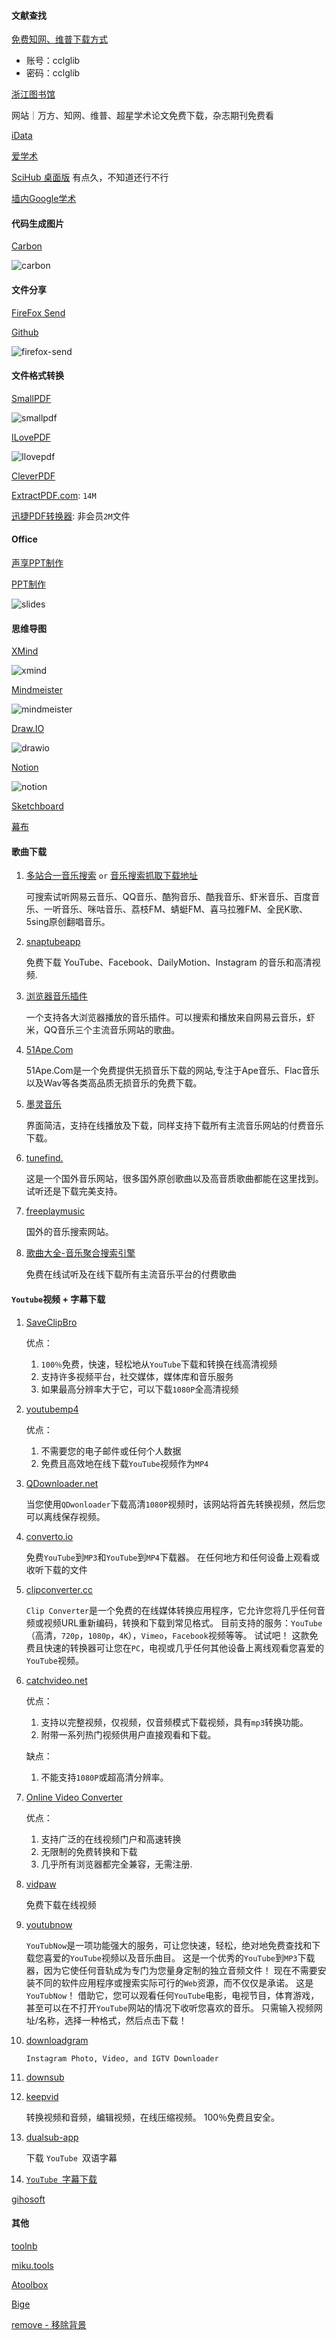 <!--
 * @Author: Rainy
 * @Github: https://github.com/Rain120
 * @Date: 2019-01-20 16:09:45
 * @LastEditTime: 2019-04-27 15:11:28
 -->

#### 文献查找

[免费知网、维普下载方式](http://210.47.0.21/~root/user?from_link=%2F)
* 账号：cclglib
* 密码：cclglib

[浙江图书馆](https://mp.weixin.qq.com/s/227_l0xNa85n1U9evAe6_A)

网站｜万方、知网、维普、超星学术论文免费下载，杂志期刊免费看

[iData](https://www.cn-ki.net/)

[爱学术](https://www.ixueshu.com/)

[SciHub 桌面版](https://www.appinn.com/sci-hub/)
有点久，不知道还行不行

[墙内Google学术](http://ac.scmor.com/)



#### 代码生成图片

[Carbon](https://carbon.now.sh/)

![carbon](./wf/carbon.png)



#### 文件分享

[FireFox Send](<https://send.firefox.com/>)

[Github](<https://github.com/mozilla/send>)

![firefox-send](./wf/firefox-send.png)

#### 文件格式转换

[SmallPDF](https://smallpdf.com/)

![smallpdf](./wf/smallpdf.png)

[ILovePDF](https://www.ilovepdf.com/zh-tw)

![Ilovepdf](./wf/Ilovepdf.png)

[CleverPDF](https://www.cleverpdf.com/cn)

[ExtractPDF.com](https://www.extractpdf.com/zh.html): `14M`

[迅捷PDF转换器](https://app.xunjiepdf.com/): 非会员`2M`文件

#### Office

[声享PPT制作](https://ppt.baomitu.com/)

[PPT制作](<https://slides.com/>)

![slides](./wf/slides.png)

#### 思维导图

[XMind](<https://www.xmind.cn/>)

![xmind](./wf/xmind.png)

[Mindmeister](<https://www.mindmeister.com/zh>)

![mindmeister](./wf/mindmeister.png)

[Draw.IO](<https://www.draw.io/>)

![drawio](./wf/drawio.png)

[Notion](https://www.notion.so/?r=a8b6e24bd86f4597a0b26266f6f8aee9)

![notion](./wf/notion.png)

[Sketchboard](<https://sketchboard.me/>)

[幕布](<https://mubu.com/>)

#### 歌曲下载

1. [多站合一音乐搜索](<http://music.cccyun.cc/>)    `or`   [音乐搜索抓取下载地址](<http://www.socarchina.com/vipmusic/>)

   可搜索试听网易云音乐、QQ音乐、酷狗音乐、酷我音乐、虾米音乐、百度音乐、一听音乐、咪咕音乐、荔枝FM、蜻蜓FM、喜马拉雅FM、全民K歌、5sing原创翻唱音乐。

2. [snaptubeapp](<https://www.snaptubeapp.com/>)

   免费下载 YouTube、Facebook、DailyMotion、Instagram 的音乐和高清视频.

3. [浏览器音乐插件](<http://listen1.github.io/listen1/>)

   一个支持各大浏览器播放的音乐插件。可以搜索和播放来自网易云音乐，虾米，QQ音乐三个主流音乐网站的歌曲。

4. [51Ape.Com](http://www.51ape.com/)

   51Ape.Com是一个免费提供无损音乐下载的网站,专注于Ape音乐、Flac音乐以及Wav等各类高品质无损音乐的免费下载。

5. [墨灵音乐](<https://music.growio.cn/>)

   界面简洁，支持在线播放及下载，同样支持下载所有主流音乐网站的付费音乐下载。

6. [tunefind.](<https://www.tunefind.com/>)

   这是一个国外音乐网站，很多国外原创歌曲以及高音质歌曲都能在这里找到。试听还是下载完美支持。

8. [freeplaymusic](<https://freeplaymusic.com/#/>)

   国外的音乐搜索网站。

9. [歌曲大全-音乐聚合搜索引擎](<http://www.gequdaquan.net/gqss/>)

   免费在线试听及在线下载所有主流音乐平台的付费歌曲

#### `Youtube`视频 + 字幕下载

1. [SaveClipBro](https://www.saveclipbro.com/)

   优点：

   1. `100％`免费，快速，轻松地从`YouTube`下载和转换在线高清视频
   2. 支持许多视频平台，社交媒体，媒体库和音乐服务
   3. 如果最高分辨率大于它，可以下载`1080P`全高清视频

2. [youtubemp4](https://youtubemp4.to/)

   优点：

   1. 不需要您的电子邮件或任何个人数据
   2. 免费且高效地在线下载`YouTube`视频作为`MP4`

3. [QDownloader.net](https://qdownloader.net/)

   当您使用`QDwonloader`下载高清`1080P`视频时，该网站将首先转换视频，然后您可以离线保存视频。

4. [converto.io](https://www.converto.io/)

   免费`YouTube`到`MP3`和`YouTube`到`MP4`下载器。 在任何地方和任何设备上观看或收听下载的文件

5. [clipconverter.cc](https://www.clipconverter.cc/)

   `Clip Converter`是一个免费的在线媒体转换应用程序，它允许您将几乎任何音频或视频URL重新编码，转换和下载到常见格式。 目前支持的服务：`YouTube`（高清，`720p`，`1080p`，`4K`），`Vimeo`，`Facebook`视频等等。 试试吧！ 这款免费且快速的转换器可让您在`PC`，电视或几乎任何其他设备上离线观看您喜爱的`YouTube`视频。

6. [catchvideo.net](https://catchvideo.net/)

   优点：

   1. 支持以完整视频，仅视频，仅音频模式下载视频，具有`mp3`转换功能。
   2. 附带一系列热门视频供用户直接观看和下载。

   

   缺点：

   1. 不能支持`1080P`或超高清分辨率。

7. [Online Video Converter](https://www.onlinevideoconverter.com/zh/youtube-converter)

   优点：

   1. 支持广泛的在线视频门户和高速转换
   2. 无限制的免费转换和下载
   3. 几乎所有浏览器都完全兼容，无需注册.

8. [vidpaw](https://www.vidpaw.com/)

   免费下载在线视频

9. [youtubnow](https://www.youtubnow.com/)

   `YouTubNow`是一项功能强大的服务，可让您快速，轻松，绝对地免费查找和下载您喜爱的`YouTube`视频以及音乐曲目。 这是一个优秀的`YouTube`到`MP3`下载器，因为它使任何音轨成为专门为您量身定制的独立音频文件！ 现在不需要安装不同的软件应用程序或搜索实际可行的`Web`资源，而不仅仅是承诺。 这是`YouTubNow`！ 借助它，您可以观看任何`YouTube`电影，电视节目，体育游戏，甚至可以在不打开`YouTube`网站的情况下收听您喜欢的音乐。 只需输入视频网址/名称，选择一种格式，然后点击下载！

10. [downloadgram](https://downloadgram.com/)

    `Instagram Photo, Video, and IGTV Downloader`

11. [downsub](http://downsub.com/)

12. [keepvid](https://keepvid.com/)

    转换视频和音频，编辑视频，在线压缩视频。 100％免费且安全。

13. [dualsub-app](https://dualsub-app.appspot.com/)

    下载 `YouTube `双语字幕
14. [`YouTube `字幕下载](https://zhuwei.me/y2b/)

[gihosoft](https://www.gihosoft.com/)

#### 其他

[toolnb](https://www.toolnb.com/)

[miku.tools](https://miku.tools/)

[Atoolbox](http://www.atoolbox.net/)

[Bige](https://bigezhang.com/)

[remove - 移除背景](https://www.remove.bg/)



